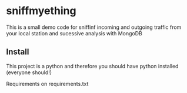 sniffmyething
=============

This is a small demo code for sniffinf incoming and outgoing traffic from your local station and sucessive analysis with MongoDB 


Install
-------
This project is a python and therefore you should have python installed (everyone should!)

Requirements on requirements.txt
